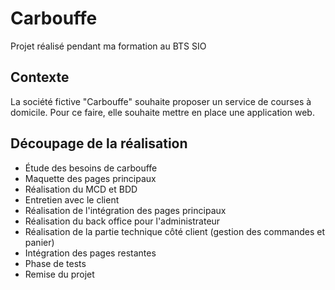 # Carbouffe

Projet réalisé pendant ma formation au BTS SIO

## Contexte

La société fictive "Carbouffe" souhaite proposer un service de courses à domicile. Pour ce faire, elle souhaite mettre en place une application web.


## Découpage de la réalisation

- Étude des besoins de carbouffe
- Maquette des pages principaux
- Réalisation du MCD et BDD
- Entretien avec le client
- Réalisation de l'intégration des pages principaux
- Réalisation du back office pour l'administrateur
- Réalisation de la partie technique côté client (gestion des commandes et panier)
- Intégration des pages restantes
- Phase de tests
- Remise du projet
